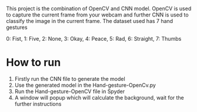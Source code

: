 This project is the combination of OpenCV and CNN model. OpenCV is used to capture the current frame from your webcam and further CNN is used to classify the image in the current frame.
The dataset used has 7 hand gestures

0: Fist, 1: Five, 2: None, 3: Okay, 4: Peace, 5: Rad, 6: Straight, 7: Thumbs

# How to run
1. Firstly run the CNN file to generate the model 
2. Use the generated model in the Hand-gesture-OpenCv.py
3. Run the Hand-gesture-OpenCV file in Spyder
4. A window will popup which will calculate the background, wait for the further instructions

